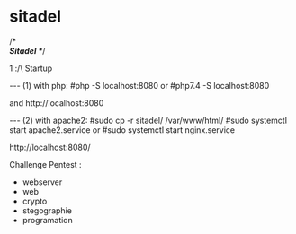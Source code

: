 # sitadel

/**********************************\
		Sitadel
\**********************************/

1 :/\ Startup 

--- (1) with php:
#php -S localhost:8080
or
#php7.4 -S localhost:8080

and http://localhost:8080

--- (2) with apache2:
#sudo cp -r sitadel/ /var/www/html/
#sudo systemctl start apache2.service
or
#sudo systemctl start nginx.service

http://localhost:8080/



Challenge Pentest :
- webserver
- web
- crypto
- stegographie
- programation
